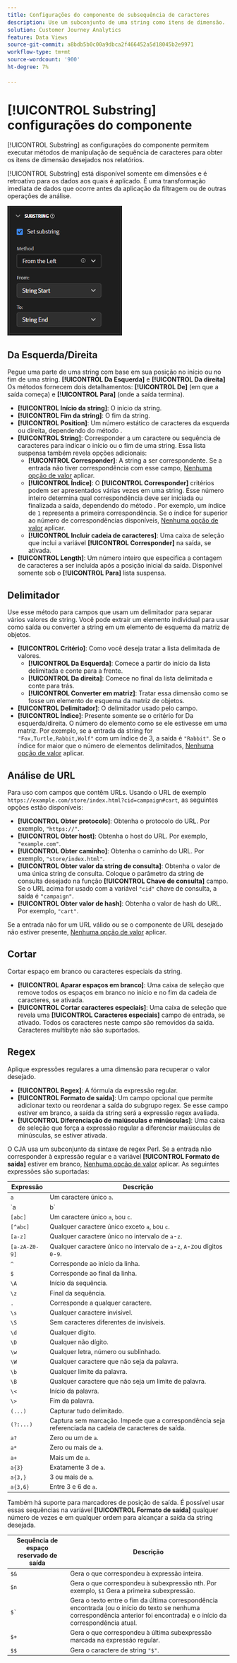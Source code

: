 ```yaml
---
title: Configurações do componente de subsequência de caracteres
description: Use um subconjunto de uma string como itens de dimensão.
solution: Customer Journey Analytics
feature: Data Views
source-git-commit: a8bdb5b0c00a9dbca2f466452a5d18045b2e9971
workflow-type: tm+mt
source-wordcount: '900'
ht-degree: 7%

---
```


# [!UICONTROL Substring] configurações do componente

[!UICONTROL Substring] as configurações do componente permitem executar métodos de manipulação de sequência de caracteres para obter os itens de dimensão desejados nos relatórios.

[!UICONTROL Substring] está disponível somente em dimensões e é retroativo para os dados aos quais é aplicado. É uma transformação imediata de dados que ocorre antes da aplicação da filtragem ou de outras operações de análise.

![Configurações de subsequência de caracteres](../assets/substring-settings.png)

## Da Esquerda/Direita

Pegue uma parte de uma string com base em sua posição no início ou no fim de uma string. **[!UICONTROL Da Esquerda]** e **[!UICONTROL Da direita]** Os métodos fornecem dois detalhamentos: **[!UICONTROL De]** (em que a saída começa) e **[!UICONTROL Para]** (onde a saída termina).

* **[!UICONTROL Início da string]**: O início da string.
* **[!UICONTROL Fim da string]**: O fim da string.
* **[!UICONTROL Position]**: Um número estático de caracteres da esquerda ou direita, dependendo do método .
* **[!UICONTROL String]**: Corresponder a um caractere ou sequência de caracteres para indicar o início ou o fim de uma string. Essa lista suspensa também revela opções adicionais:
   * **[!UICONTROL Corresponder]**: A string a ser correspondente. Se a entrada não tiver correspondência com esse campo, [Nenhuma opção de valor](no-value-options.md) aplicar.
   * **[!UICONTROL Índice]**: O **[!UICONTROL Corresponder]** critérios podem ser apresentados várias vezes em uma string. Esse número inteiro determina qual correspondência deve ser iniciada ou finalizada a saída, dependendo do método . Por exemplo, um índice de `1` representa a primeira correspondência. Se o índice for superior ao número de correspondências disponíveis, [Nenhuma opção de valor](no-value-options.md) aplicar.
   * **[!UICONTROL Incluir cadeia de caracteres]**: Uma caixa de seleção que inclui a variável **[!UICONTROL Corresponder]** na saída, se ativada.
* **[!UICONTROL Length]**: Um número inteiro que especifica a contagem de caracteres a ser incluída após a posição inicial da saída. Disponível somente sob o **[!UICONTROL Para]** lista suspensa.

## Delimitador

Use esse método para campos que usam um delimitador para separar vários valores de string. Você pode extrair um elemento individual para usar como saída ou converter a string em um elemento de esquema da matriz de objetos.

* **[!UICONTROL Critério]**: Como você deseja tratar a lista delimitada de valores.
   * **[!UICONTROL Da Esquerda]**: Comece a partir do início da lista delimitada e conte para a frente.
   * **[!UICONTROL Da direita]**: Comece no final da lista delimitada e conte para trás.
   * **[!UICONTROL Converter em matriz]**: Tratar essa dimensão como se fosse um elemento de esquema da matriz de objetos.
* **[!UICONTROL Delimitador]**: O delimitador usado pelo campo.
* **[!UICONTROL Índice]**: Presente somente se o critério for Da esquerda/direita. O número do elemento como se ele estivesse em uma matriz. Por exemplo, se a entrada da string for `"Fox,Turtle,Rabbit,Wolf"` com um índice de 3, a saída é `"Rabbit"`. Se o índice for maior que o número de elementos delimitados, [Nenhuma opção de valor](no-value-options.md) aplicar.

## Análise de URL

Para uso com campos que contêm URLs. Usando o URL de exemplo `https://example.com/store/index.html?cid=campaign#cart`, as seguintes opções estão disponíveis:

* **[!UICONTROL Obter protocolo]**: Obtenha o protocolo do URL. Por exemplo, `"https://"`.
* **[!UICONTROL Obter host]**: Obtenha o host do URL. Por exemplo, `"example.com"`.
* **[!UICONTROL Obter caminho]**: Obtenha o caminho do URL. Por exemplo, `"store/index.html"`.
* **[!UICONTROL Obter valor da string de consulta]**: Obtenha o valor de uma única string de consulta. Coloque o parâmetro da string de consulta desejado na função **[!UICONTROL Chave de consulta]** campo. Se o URL acima for usado com a variável `"cid"` chave de consulta, a saída é `"campaign"`.
* **[!UICONTROL Obter valor de hash]**: Obtenha o valor de hash do URL. Por exemplo, `"cart"`.

Se a entrada não for um URL válido ou se o componente de URL desejado não estiver presente, [Nenhuma opção de valor](no-value-options.md) aplicar.

## Cortar

Cortar espaço em branco ou caracteres especiais da string.

* **[!UICONTROL Aparar espaços em branco]**: Uma caixa de seleção que remove todos os espaços em branco no início e no fim da cadeia de caracteres, se ativada.
* **[!UICONTROL Cortar caracteres especiais]**: Uma caixa de seleção que revela uma **[!UICONTROL Caracteres especiais]** campo de entrada, se ativado. Todos os caracteres neste campo são removidos da saída. Caracteres multibyte não são suportados.

## Regex

Aplique expressões regulares a uma dimensão para recuperar o valor desejado.

* **[!UICONTROL Regex]**: A fórmula da expressão regular.
* **[!UICONTROL Formato de saída]**: Um campo opcional que permite adicionar texto ou reordenar a saída do subgrupo regex. Se esse campo estiver em branco, a saída da string será a expressão regex avaliada.
* **[!UICONTROL Diferenciação de maiúsculas e minúsculas]**: Uma caixa de seleção que força a expressão regular a diferenciar maiúsculas de minúsculas, se estiver ativada.

O CJA usa um subconjunto da sintaxe de regex Perl. Se a entrada não corresponder à expressão regular e a variável **[!UICONTROL Formato de saída]** estiver em branco, [Nenhuma opção de valor](no-value-options.md) aplicar. As seguintes expressões são suportadas:

| Expressão | Descrição |
| --- | --- |
| `a` | Um caractere único `a`. |
| `a|b` | Um caractere único `a` ou `b`. |
| `[abc]` | Um caractere único `a`, `b`ou `c`. |
| `[^abc]` | Qualquer caractere único exceto `a`, `b`ou `c`. |
| `[a-z]` | Qualquer caractere único no intervalo de `a`-`z`. |
| `[a-zA-Z0-9]` | Qualquer caractere único no intervalo de `a`-`z`, `A`-`Z`ou dígitos `0`-`9`. |
| `^` | Corresponde ao início da linha. |
| `$` | Corresponde ao final da linha. |
| `\A` | Início da sequência. |
| `\z` | Final da sequência. |
| `.` | Corresponde a qualquer caractere. |
| `\s` | Qualquer caractere invisível. |
| `\S` | Sem caracteres diferentes de invisíveis. |
| `\d` | Qualquer dígito. |
| `\D` | Qualquer não dígito. |
| `\w` | Qualquer letra, número ou sublinhado. |
| `\W` | Qualquer caractere que não seja da palavra. |
| `\b` | Qualquer limite da palavra. |
| `\B` | Qualquer caractere que não seja um limite de palavra. |
| `\<` | Início da palavra. |
| `\>` | Fim da palavra. |
| `(...)` | Capturar tudo delimitado. |
| `(?:...)` | Captura sem marcação. Impede que a correspondência seja referenciada na cadeia de caracteres de saída. |
| `a?` | Zero ou um de `a`. |
| `a*` | Zero ou mais de `a`. |
| `a+` | Mais um de `a`. |
| `a{3}` | Exatamente 3 de `a`. |
| `a{3,}` | 3 ou mais de `a`. |
| `a{3,6}` | Entre 3 e 6 de `a`. |

Também há suporte para marcadores de posição de saída. É possível usar essas sequências na variável **[!UICONTROL Formato de saída]** qualquer número de vezes e em qualquer ordem para alcançar a saída da string desejada.

| Sequência de espaço reservado de saída | Descrição |
| --- | --- |
| `$&` | Gera o que correspondeu à expressão inteira. |
| `$n` | Gera o que correspondeu à subexpressão nth. Por exemplo, `$1` Gera a primeira subexpressão. |
| ``$` `` | Gera o texto entre o fim da última correspondência encontrada (ou o início do texto se nenhuma correspondência anterior foi encontrada) e o início da correspondência atual. |
| `$+` | Gera o que correspondeu à última subexpressão marcada na expressão regular. |
| `$$` | Gera o caractere de string `"$"`. |
